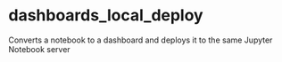 # dashboards_local_deploy
Converts a notebook to a dashboard and deploys it to the same Jupyter Notebook server

